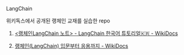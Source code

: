 LangChain

위키독스에서 공개된 랭체인 교재를 실습한 repo

1. [&lt;랭체인LangChain 노트&gt; - LangChain 한국어 튜토리얼🇰🇷 - WikiDocs](https://wikidocs.net/book/14314)

2. [랭체인(LangChain) 입문부터 응용까지 - WikiDocs](https://wikidocs.net/book/14473)
